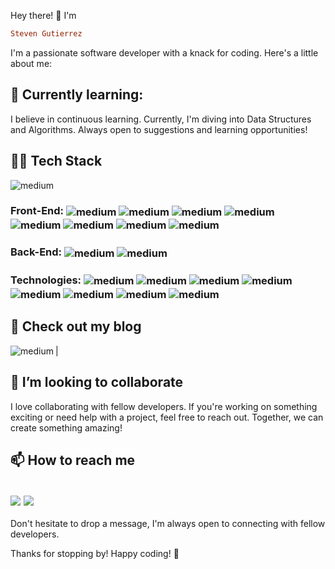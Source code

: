 Hey there! 👋  I'm
```ruby
Steven Gutierrez
```
I'm a passionate software developer with a knack for coding. Here's a little about me:

## 🌱 Currently learning:
I believe in continuous learning. Currently, I'm diving into Data Structures and Algorithms. Always open to suggestions and learning opportunities!

## 👨‍💻 Tech Stack 
<img align="center" alt="medium" src="https://github-readme-stats.vercel.app/api/top-langs/?username=Succorro&theme=tokyonight" />

### Front-End: <img align="center" alt="medium" src="https://img.shields.io/badge/React-20232A?style=for-the-badge&logo=react&logoColor=61DAFB" /> <img align="center" alt="medium" src="https://img.shields.io/badge/Redux-593D88?style=for-the-badge&logo=redux&logoColor=white" /> <img align="center" alt="medium" src="https://img.shields.io/badge/HTML5-E34F26?style=for-the-badge&logo=html5&logoColor=white" /> <img align="center" alt="medium" src="https://img.shields.io/badge/CSS3-1572B6?style=for-the-badge&logo=css3&logoColor=white" /> <img align="center" alt="medium" src="https://img.shields.io/badge/JavaScript-323330?style=for-the-badge&logo=javascript&logoColor=F7DF1E" /> <img align="center" alt="medium" src="https://img.shields.io/badge/Tailwind_CSS-38B2AC?style=for-the-badge&logo=tailwind-css&logoColor=white" /> <img align="center" alt="medium" src="https://img.shields.io/badge/Vite-B73BFE?style=for-the-badge&logo=vite&logoColor=FFD62E" /> <img align="center" alt="medium" src="https://img.shields.io/badge/Material%20UI-007FFF?style=for-the-badge&logo=mui&logoColor=white" />

### Back-End: <img align="center" alt="medium" src="https://img.shields.io/badge/Ruby-CC342D?style=for-the-badge&logo=ruby&logoColor=white" /> <img align="center" alt="medium" src="https://img.shields.io/badge/Ruby_on_Rails-CC0000?style=for-the-badge&logo=ruby-on-rails&logoColor=white" />

### Technologies: <img align="center" alt="medium" src="https://img.shields.io/badge/PostgreSQL-316192?style=for-the-badge&logo=postgresql&logoColor=white" /> <img align="center" alt="medium" src="https://img.shields.io/badge/MySQL-005C84?style=for-the-badge&logo=mysql&logoColor=white" /> <img align="center" alt="medium" src="https://img.shields.io/badge/SQLite-07405E?style=for-the-badge&logo=sqlite&logoColor=white" /> <img align="center" alt="medium" src="https://img.shields.io/badge/firebase-ffca28?style=for-the-badge&logo=firebase&logoColor=black" /> <img align="center" alt="medium" src="https://img.shields.io/badge/Google_Cloud-4285F4?style=for-the-badge&logo=google-cloud&logoColor=white"/> <img align="center" alt="medium" src="https://img.shields.io/badge/Amazon_AWS-FF9900?style=for-the-badge&logo=amazonaws&logoColor=white" /> <img align="center" alt="medium" src="https://img.shields.io/badge/npm-CB3837?style=for-the-badge&logo=npm&logoColor=white" /> <img align="center" alt="medium" src="https://img.shields.io/badge/Postman-FF6C37?style=for-the-badge&logo=Postman&logoColor=white" />

## 💬 Check out my blog
 <img align="left" alt="medium" src="https://img.shields.io/badge/dev.to-0A0A0A?style=for-the-badge&logo=devdotto&logoColor=white" />|

## 🤝 I’m looking to collaborate
I love collaborating with fellow developers. If you're working on something exciting or need help with a project, feel free to reach out. Together, we can create something amazing!

## 📫 How to reach me
[<img align="center" src="https://img.shields.io/badge/LinkedIn-0077B5?style=for-the-badge&logo=linkedin&logoColor=white"/>](https://www.linkedin.com/in/soysteven/) 
<a href="mailto:stevengbmv@gmail.com?subject=Hello%20Steven,%20From%20Github"><img align="center" src="https://img.shields.io/badge/gmail-%23D14836.svg?&style=for-the-badge&logo=gmail&logoColor=white" /></a> 
---
Don't hesitate to drop a message, I'm always open to connecting with fellow developers.

Thanks for stopping by! Happy coding! 🚀

